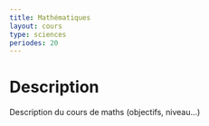 ```yaml
---
title: Mathématiques
layout: cours
type: sciences
periodes: 20
---
```


# Description

Description du cours de maths (objectifs, niveau...)